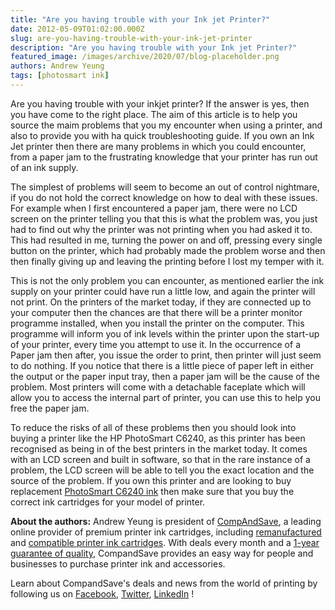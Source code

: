 ```yaml
---
title: "Are you having trouble with your Ink jet Printer?"
date: 2012-05-09T01:02:00.000Z
slug: are-you-having-trouble-with-your-ink-jet-printer
description: "Are you having trouble with your Ink jet Printer?"
featured_image: /images/archive/2020/07/blog-placeholder.png
authors: Andrew Yeung
tags: [photosmart ink]
---
```


Are you having trouble with your inkjet printer? If the answer is yes, then you have come to the right place. The aim of this article is to help you source the maim problems that you my encounter when using a printer, and also to provide you with ha quick troubleshooting guide. If you own an Ink Jet printer then there are many problems in which you could encounter, from a paper jam to the frustrating knowledge that your printer has run out of an ink supply.

The simplest of problems will seem to become an out of control nightmare, if you do not hold the correct knowledge on how to deal with these issues. For example when I first encountered a paper jam, there were no LCD screen on the printer telling you that this is what the problem was, you just had to find out why the printer was not printing when you had asked it to. This had resulted in me, turning the power on and off, pressing every single button on the printer, which had probably made the problem worse and then then finally giving up and leaving the printing before I lost my temper with it. 

This is not the only problem you can encounter, as mentioned earlier the ink supply on your printer could have run a little low, and again the printer will not print. On the printers of the market today, if they are connected up to your computer then the chances are that there will be a printer monitor programme installed, when you install the printer on the computer. This programme will inform you of ink levels within the printer upon the start-up of your printer, every time you attempt to use it. In the occurrence of a Paper jam then after, you issue the order to print, then printer will just seem to do nothing. If you notice that there is a little piece of paper left in either the output or the paper input tray, then a paper jam will be the cause of the problem. Most printers will come with a detachable faceplate which will allow you to access the internal part of printer, you can use this to help you free the paper jam. 

To reduce the risks of all of these problems then you should look into buying a printer like the HP PhotoSmart C6240, as this printer has been recognised as being in of the best printers in the market today. It comes with an LCD screen and built in software, so that in the rare instance of a problem, the LCD screen will be able to tell you the exact location and the source of the problem. If you own this printer and are looking to buy replacement [PhotoSmart C6240 ink](https://www.compandsave.com/hp/photosmart/c6240-ink-cartridges) then make sure that you buy the correct ink cartridges for your model of printer. 

  
**About the authors:** Andrew Yeung is president of [CompAndSave](https://www.compandsave.com/), a leading online provider of premium printer ink cartridges, including [remanufactured](https://www.compandsave.com/help) and [compatible printer ink cartridges](https://www.compandsave.com/help). With deals every month and a [1-year guarantee of quality](https://www.compandsave.com/help), CompandSave provides an easy way for people and businesses to purchase printer ink and accessories.

Learn about CompandSave's deals and news from the world of printing by following us on [Facebook](https://www.facebook.com/compandsave.ink), [Twitter](https://twitter.com/compandsave), [LinkedIn](https://www.linkedin.com) !